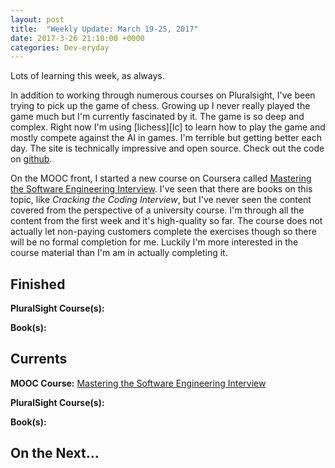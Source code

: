 ```yaml
---
layout: post
title:  "Weekly Update: March 19-25, 2017"
date: 2017-3-26 21:10:00 +0000
categories: Dev-eryday
---
```


Lots of learning this week, as always. 

In addition to working through numerous courses on Pluralsight, I've been trying to pick up the game of chess. Growing up I never really played the game much but I'm currently fascinated by it. The game is so deep and complex. Right now I'm using [lichess][lc] to learn how to play the game and mostly compete against the AI in games. I'm terrible but getting better each day. The site is technically impressive and open source. Check out the code on [github][ls].

On the MOOC front, I started a new course on Coursera called [Mastering the Software Engineering Interview][se]. I've seen that there are books on this topic, like *Cracking the Coding Interview*, but I've never seen the content covered from the perspective of a university course. I'm through all the content from the first week and it's high-quality so far. The course does not actually let non-paying customers complete the exercises though so there will be no formal completion for me. Luckily I'm more interested in the course material than I'm am in actually completing it.

Finished
--------
**PluralSight Course(s):**

**Book(s):** 

Currents
--------
**MOOC Course:** [Mastering the Software Engineering Interview][se]

**PluralSight Course(s):** 

**Book(s):** 

On the Next...
--------

[se]: https://www.coursera.org/learn/cs-tech-interview/
[li]: https://lichess.org/
[ls]: https://github.com/ornicar/lila